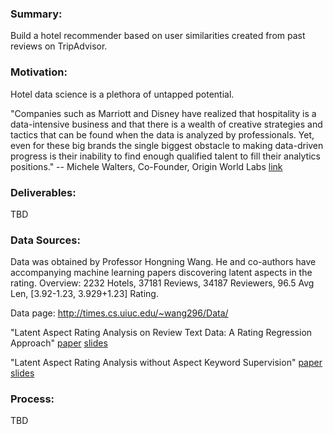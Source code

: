 ### Summary:
Build a hotel recommender based on user similarities created from past reviews
on TripAdvisor.

### Motivation:
Hotel data science is a plethora of untapped potential.

"Companies such as Marriott and Disney have realized that hospitality is a data-intensive 
business and that there is a wealth of creative strategies and tactics that can be found 
when the data is analyzed by professionals. Yet, even for these big brands the single biggest 
obstacle to making data-driven progress is their inability to find enough qualified talent to 
fill their analytics positions." -- Michele Walters, Co-Founder, Origin World Labs
[link](http://hotelexecutive.com/business_review/3619/hotel-data-science-a-new-profession-for-the-new-era-of-advanced-hospitality)

### Deliverables:
TBD

### Data Sources:
Data was obtained by Professor Hongning Wang. He and co-authors have accompanying machine
learning papers discovering latent aspects in the rating.
Overview:
2232 Hotels, 37181 Reviews, 34187 Reviewers, 96.5 Avg Len, [3.92-1.23, 3.929+1.23] Rating.

Data page:
http://times.cs.uiuc.edu/~wang296/Data/

"Latent Aspect Rating Analysis on Review Text Data: A Rating Regression Approach"
[paper](http://sifaka.cs.uiuc.edu/~wang296/paper/rp166f-wang.pdf)
[slides](http://times.cs.uiuc.edu/~wang296/paper/hongning-KDD10-v2.pptx)

"Latent Aspect Rating Analysis without Aspect Keyword Supervision"
[paper](http://sifaka.cs.uiuc.edu/~wang296/paper/p618.pdf)
[slides](http://times.cs.uiuc.edu/~wang296/paper/latent-aspect-rating-analysis.pptx)

### Process:
TBD
